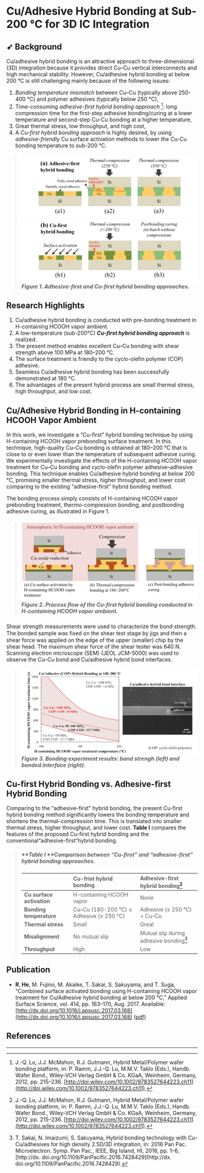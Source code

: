 # Cu/Adhesive Hybrid Bonding at Sub-200 °C for 3D IC Integration

## ➶ Background

Cu/adhesive hybrid bonding is an attractive approach to three-dimensional \(3D\) integration because it provides direct Cu–Cu vertical interconnects and high mechanical stability. However, Cu/adhesive hybrid bonding at below 200 °C is still challenging mainly because of the following issues:

1. _Bonding temperature mismatch_ between Cu–Cu \(typically above 250-400 °C\) and polymer adhesives \(typically below 250 °C\),
2. Time-consuming _adhesive-first hybrid bonding approach_ [^1]: long compression time for the first-step adhesive bonding/curing at a lower temperature and second-step Cu-Cu bonding at a higher temperature,
3. Great thermal stress, low throughput, and high cost,
4. A _Cu-first hybrid bonding_ _approach_ is highly desired, by using _adhesive-friendly_ Cu surface activation methods to lower the Cu-Cu bonding temperature to sub-200 °C.

> ##### ![](/img/adhesive-first-hybrid-bonding.png)![](/img/Cu-first-hybrid-bonding.png)Figure 1. Adhesive-first and Cu-first hybrid bonding approaches.

## Research Highlights

1. Cu/adhesive hybrid bonding is conducted with pre-bonding treatment in H-containing HCOOH vapor ambient.
2. A low-temperature \(sub-200°C\) _**Cu-first hybrid bonding approach**_ is realized.
3. The present method enables excellent Cu–Cu bonding with shear strength above 100 MPa at 180–200 °C.
4. The surface treatment is friendly to the cyclo-olefin polymer \(COP\) adhesive.
5. Seamless Cu/adhesive hybrid bonding has been successfully demonstrated at 180 °C.
6. The advantages of the present hybrid process are small thermal stress, high throughput, and low cost.

## Cu/Adhesive Hybrid Bonding in H-containing HCOOH Vapor Ambient

In this work, we investigate a “Cu-first” hybrid bonding technique by using H-containing HCOOH vapor prebonding surface treatment. In this technique, high-quality Cu–Cu bonding is obtained at 180–200 °C that is close to or even lower than the temperature of subsequent adhesive curing. We experimentally investigate the effects of the H-containing HCOOH vapor treatment for Cu–Cu bonding and cyclo-olefin polymer adhesive–adhesive bonding. This technique enables Cu/adhesive hybrid bonding at below 200 °C, promising smaller thermal stress, higher throughput, and lower cost comparing to the existing “adhesive-first” hybrid bonding method.

The bonding process simply consists of H-containing HCOOH vapor prebonding treatment, thermo-compression bonding, and postbonding adhesive curing, as illustrated in Figure 1.

> ##### ![](/img/Cu-first-hybrid-bonding-in-hcooh-vapor.png)  Figure 2. Process flow of the Cu-first hybrid bonding conducted in H-containing HCOOH vapor ambient.

Shear strength measurements were used to characterize the bond strength. The bonded sample was ﬁxed on the shear test stage by jigs and then a shear force was applied on the edge of the upper \(smaller\) chip by the shear head. The maximum shear force of the shear tester was 640 N. Scanning electron microscope \(SEM\) \(JEOL JCM-5000\) was used to observe the Cu–Cu bond and Cu/adhesive hybrid bond interfaces.

> ##### ![](/img/Cu-adhesive-hybrid-bonding-results.png)Figure 3. Bonding experiment results: bond strengh \(left\) and bonded interface \(right\).

## Cu-first Hybrid Bonding vs. Adhesive-first Hybrid Bonding

Comparing to the “adhesive-first” hybrid bonding, the present Cu-first hybrid bonding method significantly lowers the bonding temperature and shortens the thermal-compression time. This is translated into smaller thermal stress, higher throughput, and lower cost. **Table I** compares the features of the proposed Cu-first hybrid bonding and the conventional“adhesive-first”hybrid bonding.

> ##### **Table I **Comparison between “Cu-first” and “adhesive-first” hybrid bonding approaches.
>
> |  | **Cu-frist hybrid bonding** | **Adhesive-first hybrid bonding**[^1] |
> | :--- | :--- | :--- |
> | **Cu surface activation** | H-containing HCOOH vapor | None |
> | **Bonding temperature** | Cu–Cu \(180-200 °C\) ≤ Adhesive \(≤ 250 °C\) | Adhesive \(≤ 250 °C\) &lt; Cu–Cu |
> | **Thermal stress** | Small | Great |
> | **Misalignment** | No mutual slip | Mutual slip during adhesive bonding[^2] |
> | **Throughput** | High | Low |

## **Publication**

* **R. He**, M. Fujino, M. Akaike, T. Sakai, S. Sakuyama, and T. Suga, “Combined surface activated bonding using H-containing HCOOH vapor treatment for Cu/Adhesive hybrid bonding at below 200 °C,”  Applied Surface Science, vol. 414, pp. 163–170, Aug. 2017. Available: [http://dx.doi.org/10.1016/j.apsusc.2017.03.168](http://dx.doi.org/10.1016/j.apsusc.2017.03.168) \([pdf](http://www.3dic.org/images/5/54/2017_He._H-containing_HCOOH_vapor_treatment_for_hybrid_bonding.pdf)\)

## References

---

[^1]: J.-Q. Lu, J.J. McMahon, R.J. Gutmann, Hybrid Metal/Polymer wafer bonding platform, in: P. Ramm, J.J.-Q. Lu, M.M.V. Taklo \(Eds.\), Handb. Wafer Bond., Wiley-VCH Verlag GmbH & Co. KGaA, Weinheim, Germany, 2012, pp. 215–236. [http://doi.wiley.com/10.1002/9783527644223.ch11](http://doi.wiley.com/10.1002/9783527644223.ch11).

[^2]: T. Sakai, N. Imaizumi, S. Sakuyama, Hybrid bonding technology with Cu-Cu/adhesives for high density 2.5D/3D integration, in: 2016 Pan Pac. Microelectron. Symp. Pan Pac., IEEE, Big Island, HI, 2016, pp. 1–6, [http://dx. doi.org/10.1109/PanPacific.2016.7428429](http://dx. doi.org/10.1109/PanPacific.2016.7428429).


